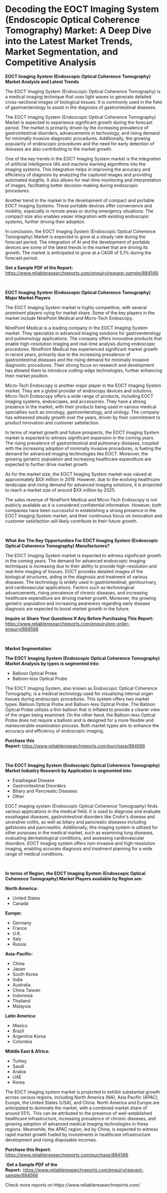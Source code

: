 <p><h1>Decoding the EOCT Imaging System (Endoscopic Optical Coherence Tomography) Market: A Deep Dive into the Latest Market Trends, Market Segmentation, and Competitive Analysis</h1></p><p><strong>EOCT Imaging System (Endoscopic Optical Coherence Tomography) Market Analysis and Latest Trends</strong></p>
<p><p>The EOCT Imaging System (Endoscopic Optical Coherence Tomography) is a medical imaging technique that uses light waves to generate detailed cross-sectional images of biological tissues. It is commonly used in the field of gastroenterology to assist in the diagnosis of gastrointestinal diseases. </p><p>The EOCT Imaging System (Endoscopic Optical Coherence Tomography) Market is expected to experience significant growth during the forecast period. The market is primarily driven by the increasing prevalence of gastrointestinal disorders, advancements in technology, and rising demand for minimally invasive diagnostic procedures. Additionally, the growing popularity of endoscopic procedures and the need for early detection of diseases are also contributing to the market growth.</p><p>One of the key trends in the EOCT Imaging System market is the integration of artificial intelligence (AI) and machine learning algorithms into the imaging systems. This integration helps in improving the accuracy and efficiency of diagnosis by analyzing the captured images and providing automated insights. It also allows for real-time monitoring and interpretation of images, facilitating better decision-making during endoscopic procedures.</p><p>Another trend in the market is the development of compact and portable EOCT Imaging Systems. These portable devices offer convenience and mobility, especially in remote areas or during emergency situations. The compact size also enables easier integration with existing endoscopic systems, further driving their adoption.</p><p>In conclusion, the EOCT Imaging System (Endoscopic Optical Coherence Tomography) Market is expected to grow at a steady rate during the forecast period. The integration of AI and the development of portable devices are some of the latest trends in the market that are driving its growth. The market is anticipated to grow at a CAGR of 5.1% during the forecast period.</p></p>
<p><strong>Get a Sample PDF of the Report:&nbsp;</strong> <a href="https://www.reliableresearchreports.com/enquiry/request-sample/884566">https://www.reliableresearchreports.com/enquiry/request-sample/884566</a></p>
<p>&nbsp;</p>
<p><strong>EOCT Imaging System (Endoscopic Optical Coherence Tomography) Major Market Players</strong></p>
<p><p>The EOCT Imaging System market is highly competitive, with several prominent players vying for market share. Some of the key players in the market include NinePoint Medical and Micro-Tech Endoscopy.</p><p>NinePoint Medical is a leading company in the EOCT Imaging System market. They specialize in advanced imaging solutions for gastroenterology and pulmonology applications. The company offers innovative products that enable high-resolution imaging and real-time analysis during endoscopic procedures. NinePoint Medical has experienced significant market growth in recent years, primarily due to the increasing prevalence of gastrointestinal diseases and the rising demand for minimally invasive diagnostic procedures. Their strong focus on research and development has allowed them to introduce cutting-edge technologies, further enhancing their market position.</p><p>Micro-Tech Endoscopy is another major player in the EOCT Imaging System market. They are a global provider of endoscopy devices and solutions. Micro-Tech Endoscopy offers a wide range of products, including EOCT imaging systems, endoscopes, and accessories. They have a strong presence in the market, with their products being used in various medical specialties such as oncology, gastroenterology, and urology. The company has witnessed steady growth over the years, driven by their commitment to product innovation and customer satisfaction.</p><p>In terms of market growth and future prospects, the EOCT Imaging System market is expected to witness significant expansion in the coming years. The rising prevalence of gastrointestinal and pulmonary diseases, coupled with the increasing adoption of minimally invasive procedures, is fueling the demand for advanced imaging technologies like EOCT. Moreover, the growing geriatric population and increasing healthcare expenditure are expected to further drive market growth.</p><p>As for the market size, the EOCT Imaging System market was valued at approximately $XX million in 2019. However, due to the evolving healthcare landscape and rising demand for advanced imaging solutions, it is projected to reach a market size of around $XX million by 2025.</p><p>The sales revenue of NinePoint Medical and Micro-Tech Endoscopy is not publicly available as it is considered confidential information. However, both companies have been successful in establishing a strong presence in the EOCT Imaging System market, and their continuous focus on innovation and customer satisfaction will likely contribute to their future growth.</p></p>
<p>&nbsp;</p>
<p><strong>What Are The Key Opportunities For EOCT Imaging System (Endoscopic Optical Coherence Tomography) Manufacturers?</strong></p>
<p><p>The EOCT Imaging System market is expected to witness significant growth in the coming years. The demand for advanced endoscopic imaging techniques is increasing due to their ability to provide high-resolution and real-time imaging of tissues. EOCT provides detailed images of the biological structures, aiding in the diagnosis and treatment of various diseases. The technology is widely used in gastrointestinal, genitourinary, and cardiovascular applications. Factors such as technological advancements, rising prevalence of chronic diseases, and increasing healthcare expenditure are driving market growth. Moreover, the growing geriatric population and increasing awareness regarding early disease diagnosis are expected to boost market growth in the future.</p></p>
<p><strong>Inquire or Share Your Questions If Any Before Purchasing This Report:</strong> <a href="https://www.reliableresearchreports.com/enquiry/pre-order-enquiry/884566">https://www.reliableresearchreports.com/enquiry/pre-order-enquiry/884566</a></p>
<p>&nbsp;</p>
<p><strong>Market Segmentation</strong></p>
<p><strong>The EOCT Imaging System (Endoscopic Optical Coherence Tomography) Market Analysis by types is segmented into:</strong></p>
<p><ul><li>Balloon Optical Probe</li><li>Balloon-less Optical Probe</li></ul></p>
<p><p>The EOCT Imaging System, also known as Endoscopic Optical Coherence Tomography, is a medical technology used for visualizing internal organ tissues during endoscopic procedures. This system offers two market types: Balloon Optical Probe and Balloon-less Optical Probe. The Balloon Optical Probe utilizes a thin balloon that is inflated to provide a clearer view of the organ being examined. On the other hand, the Balloon-less Optical Probe does not require a balloon and is designed for a more flexible and maneuverable examination process. Both market types aim to enhance the accuracy and efficiency of endoscopic imaging.</p></p>
<p><strong>Purchase this Report:&nbsp;</strong><a href="https://www.reliableresearchreports.com/purchase/884566">https://www.reliableresearchreports.com/purchase/884566</a></p>
<p>&nbsp;</p>
<p><strong>The EOCT Imaging System (Endoscopic Optical Coherence Tomography) Market Industry Research by Application is segmented into:</strong></p>
<p><ul><li>Esophageal Disease</li><li>Gastrointestinal Disorders</li><li>Biliary and Pancreatic Diseases</li><li>Other</li></ul></p>
<p><p>EOCT imaging system (Endoscopic Optical Coherence Tomography) finds various applications in the medical field. It is used to diagnose and evaluate esophageal diseases, gastrointestinal disorders like Crohn's disease and ulcerative colitis, as well as biliary and pancreatic diseases including gallstones and pancreatitis. Additionally, this imaging system is utilized for other purposes in the medical market, such as examining lung diseases, evaluating dermatological conditions, and assessing cardiovascular disorders. EOCT imaging system offers non-invasive and high-resolution imaging, enabling accurate diagnosis and treatment planning for a wide range of medical conditions.</p></p>
<p>&nbsp;</p>
<p><strong>In terms of Region, the EOCT Imaging System (Endoscopic Optical Coherence Tomography) Market Players available by Region are:</strong></p>
<p>
    <p> <strong> North America: </strong>
        <ul>
            <li>United States</li>
            <li>Canada</li>
        </ul>
        </p> 
    <p> <strong> Europe: </strong>
        <ul>
            <li>Germany</li>
            <li>France</li>
            <li>U.K.</li>
            <li>Italy</li>
            <li>Russia</li>
        </ul>
        </p> 
    <p> <strong> Asia-Pacific: </strong>
        <ul>
            <li>China</li>
            <li>Japan</li>
            <li>South Korea</li>
            <li>India</li>
            <li>Australia</li>
            <li>China Taiwan</li>
            <li>Indonesia</li>
            <li>Thailand</li>
            <li>Malaysia</li>
        </ul>
        </p> 
    <p> <strong> Latin America: </strong>
        <ul>
            <li>Mexico</li>
            <li>Brazil</li>
            <li>Argentina Korea</li>
            <li>Colombia</li>
        </ul>
        </p> 
    <p> <strong> Middle East & Africa: </strong>
        <ul>
            <li>Turkey</li>
            <li>Saudi</li>
            <li>Arabia</li>
            <li>UAE</li>
            <li>Korea</li>
        </ul>
    </p>
    </p>
<p><p>The EOCT imaging system market is projected to exhibit substantial growth across various regions, including North America (NA), Asia Pacific (APAC), Europe, the United States (USA), and China. North America and Europe are anticipated to dominate the market, with a combined market share of around 55%. This can be attributed to the presence of well-established healthcare infrastructure, increasing prevalence of chronic diseases, and growing adoption of advanced medical imaging technologies in these regions. Meanwhile, the APAC region, led by China, is expected to witness rapid market growth fueled by investments in healthcare infrastructure development and rising disposable incomes.</p></p>
<p><strong>Purchase this Report: </strong><a href="https://www.reliableresearchreports.com/purchase/884566">https://www.reliableresearchreports.com/purchase/884566</a></p>
<p>&nbsp;<strong>Get a Sample PDF of the Report:&nbsp;&nbsp;</strong><a href="https://www.reliableresearchreports.com/enquiry/request-sample/884566">https://www.reliableresearchreports.com/enquiry/request-sample/884566</a></p>
<p><strong></strong></p>
<p>Check more reports on https://www.reliableresearchreports.com/</p>